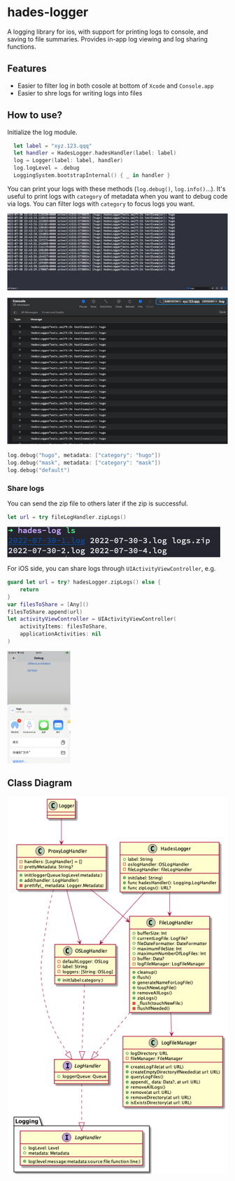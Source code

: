 # hades-logger

A logging library for ios, with support for printing logs to console, and saving to file summaries. Provides in-app log viewing and log sharing functions.

## Features

- Easier to filter log in both cosole at bottom of `Xcode` and `Console.app`
- Easier to shre logs for writing logs into files

## How to use?

Initialize the log module.

```swift
  let label = "xyz.123.qqq"
  let handler = HadesLogger.hadesHandler(label: label)
  log = Logger(label: label, handler)
  log.logLevel = .debug
  LoggingSystem.bootstrapInternal() { _ in handler }
```

You can print your logs with these methods (`log.debug()`, `log.info()`...). It's useful to print logs with `category` of metadata when you want to debug code via logs. You can filter logs with `category` to focus logs you want.

![filter xcode](./docs/images/filter_xcode.jpg)

![filter console](./docs/images/image-20220730224659248.png)

```swift
log.debug("hugo", metadata: ["category": "hugo"])
log.debug("mask", metadata: ["category": "mask"])
log.debug("default")
```

### Share logs

You can send the zip file to others later if the zip is successful.

```swift
let url = try fileLogHandler.zipLogs()
```

![zip logs](docs/images/image-20220730230255924.png)

For iOS side, you can share logs through `UIActivityViewController`, e.g.

```swift
guard let url = try? hadesLogger.zipLogs() else {
    return
}
var filesToShare = [Any]()
filesToShare.append(url)
let activityViewController = UIActivityViewController(
    activityItems: filesToShare,
    applicationActivities: nil
)
```

<img src="docs/images/image-20220731005753835.png" alt="share logs at iOS device" style="zoom: 25%;" />

## Class Diagram

![class diagram](./docs/01.class_diagram.png) 
